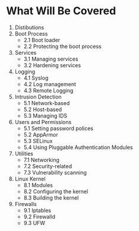 # What Will Be Covered

1. Distibutions
2. Boot Process
    + 2.1 Boot loader
    + 2.2 Protecting the boot process
3. Services
    + 3.1 Managing services
    + 3.2 Hardening services
4. Logging
    + 4.1 Syslog
    + 4.2 Log management
    + 4.3 Remote Logging
5. Intrusion Detection
    + 5.1 Network-based
    + 5.2 Host-based
    + 5.3 Managing IDS
6. Users and Permissions
    + 5.1 Setting password polices
    + 5.2 AppArmor
    + 5.3 SELinux
    + 5.4 Using Pluggable Authentication Modules
7. Utilities
    + 7.1 Networking
    + 7.2 Security-related
    + 7.3 Vulnerability scanning
8. Linux Kernel
    + 8.1 Modules
    + 8.2 Configuring the kernel
    + 8.3 Building the kernel
9. Firewalls
    + 9.1 Iptables
    + 9.2 Firewalld
    + 9.3 UFW

